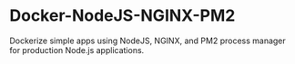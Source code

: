 # Docker-NodeJS-NGINX-PM2
Dockerize simple apps using NodeJS, NGINX, and PM2  process manager for production Node.js applications.

